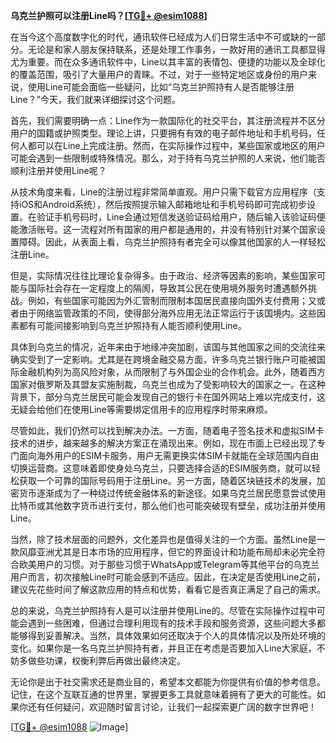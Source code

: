 **乌克兰护照可以注册Line吗？[[TG💪+ @esim1088](https://t.me/s/esim1088)]**

在当今这个高度数字化的时代，通讯软件已经成为人们日常生活中不可或缺的一部分。无论是和家人朋友保持联系，还是处理工作事务，一款好用的通讯工具都显得尤为重要。而在众多通讯软件中，Line以其丰富的表情包、便捷的功能以及全球化的覆盖范围，吸引了大量用户的青睐。不过，对于一些特定地区或身份的用户来说，使用Line可能会面临一些疑问，比如“乌克兰护照持有人是否能够注册Line？”今天，我们就来详细探讨这个问题。

首先，我们需要明确一点：Line作为一款国际化的社交平台，其注册流程并不区分用户的国籍或护照类型。理论上讲，只要拥有有效的电子邮件地址和手机号码，任何人都可以在Line上完成注册。然而，在实际操作过程中，某些国家或地区的用户可能会遇到一些限制或特殊情况。那么，对于持有乌克兰护照的人来说，他们能否顺利注册并使用Line呢？

从技术角度来看，Line的注册过程非常简单直观。用户只需下载官方应用程序（支持iOS和Android系统），然后按照提示输入邮箱地址和手机号码即可完成初步设置。在验证手机号码时，Line会通过短信发送验证码给用户，随后输入该验证码便能激活账号。这一流程对所有国家的用户都是通用的，并没有特别针对某个国家设置障碍。因此，从表面上看，乌克兰护照持有者完全可以像其他国家的人一样轻松注册Line。

但是，实际情况往往比理论复杂得多。由于政治、经济等因素的影响，某些国家可能与国际社会存在一定程度上的隔阂，导致其公民在使用境外服务时遭遇额外挑战。例如，有些国家可能因为外汇管制而限制本国居民直接向国外支付费用；又或者由于网络监管政策的不同，使得部分海外应用无法正常运行于该国境内。这些因素都有可能间接影响到乌克兰护照持有人能否顺利使用Line。

具体到乌克兰的情况，近年来由于地缘冲突加剧，该国与其他国家之间的交流往来确实受到了一定影响。尤其是在跨境金融交易方面，许多乌克兰银行账户可能被国际金融机构列为高风险对象，从而限制了与外国企业的合作机会。此外，随着西方国家对俄罗斯及其盟友实施制裁，乌克兰也成为了受影响较大的国家之一。在这种背景下，部分乌克兰居民可能会发现自己的银行卡在国外网站上难以完成支付，这无疑会给他们在使用Line等需要绑定信用卡的应用程序时带来麻烦。

尽管如此，我们仍然可以找到解决办法。一方面，随着电子签名技术和虚拟SIM卡技术的进步，越来越多的解决方案正在涌现出来。例如，现在市面上已经出现了专门面向海外用户的ESIM卡服务，用户无需更换实体SIM卡就能在全球范围内自由切换运营商。这意味着即使身处乌克兰，只要选择合适的ESIM服务商，就可以轻松获取一个可靠的国际号码用于注册Line。另一方面，随着区块链技术的发展，加密货币逐渐成为了一种绕过传统金融体系的新途径。如果乌克兰居民愿意尝试使用比特币或其他数字货币进行支付，那么他们也可能突破现有壁垒，成功注册并使用Line。

当然，除了技术层面的问题外，文化差异也是值得关注的一个方面。虽然Line是一款风靡亚洲尤其是日本市场的应用程序，但它的界面设计和功能布局却未必完全符合欧美用户的习惯。对于那些习惯于WhatsApp或Telegram等其他平台的乌克兰用户而言，初次接触Line时可能会感到不适应。因此，在决定是否使用Line之前，建议先花些时间了解这款应用的特点和优势，看看它是否真正满足了自己的需求。

总的来说，乌克兰护照持有人是可以注册并使用Line的。尽管在实际操作过程中可能会遇到一些困难，但通过合理利用现有的技术手段和服务资源，这些问题大多都能够得到妥善解决。当然，具体效果如何还取决于个人的具体情况以及所处环境的变化。如果你是一名乌克兰护照持有者，并且正在考虑是否要加入Line大家庭，不妨多做些功课，权衡利弊后再做出最终决定。

无论你是出于社交需求还是商业目的，希望本文都能为你提供有价值的参考信息。记住，在这个互联互通的世界里，掌握更多工具就意味着拥有了更大的可能性。如果你还有任何疑问，欢迎随时留言讨论，让我们一起探索更广阔的数字世界吧！

[[TG💪+ @esim1088](https://t.me/s/esim1088) ![Image](https://i.postimg.cc/4NQfJmqS/Snipaste-2025-05-13-00-14-12.png)]